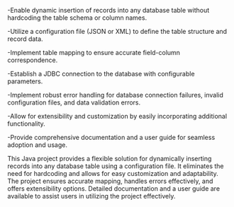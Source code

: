 -Enable dynamic insertion of records into any database table without hardcoding the table schema or column names.

-Utilize a configuration file (JSON or XML) to define the table structure and record data.

-Implement table mapping to ensure accurate field-column correspondence.

-Establish a JDBC connection to the database with configurable parameters.

-Implement robust error handling for database connection failures, invalid configuration files, and data validation errors.

-Allow for extensibility and customization by easily incorporating additional functionality.

-Provide comprehensive documentation and a user guide for seamless adoption and usage.

This Java project provides a flexible solution for dynamically inserting records into any database table using a configuration file. 
It eliminates the need for hardcoding and allows for easy customization and adaptability. The project ensures accurate mapping, handles 
errors effectively, and offers extensibility options. Detailed documentation and a user guide are available to assist users in utilizing 
the project effectively.
